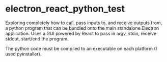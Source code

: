 # electron_react_python_test
Exploring completely how to call, pass inputs to, and receive outputs from, a python program that can be bundled onto the main standalone Electron application. Uses a GUI powered by React to pass in argv, stdin, receive stdout, start/end the program.

The python code must be compiled to an executable on each platform (I used pyinstaller).
